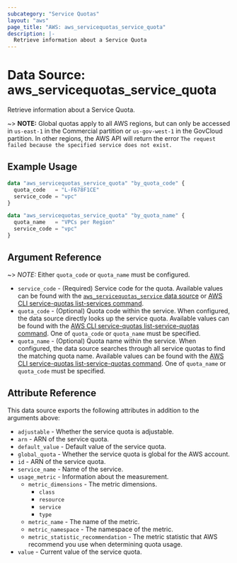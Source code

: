 ```yaml
---
subcategory: "Service Quotas"
layout: "aws"
page_title: "AWS: aws_servicequotas_service_quota"
description: |-
  Retrieve information about a Service Quota
---
```


# Data Source: aws_servicequotas_service_quota

Retrieve information about a Service Quota.

~> **NOTE:** Global quotas apply to all AWS regions, but can only be accessed in `us-east-1` in the Commercial partition or `us-gov-west-1` in the GovCloud partition. In other regions, the AWS API will return the error `The request failed because the specified service does not exist.`

## Example Usage

```terraform
data "aws_servicequotas_service_quota" "by_quota_code" {
  quota_code   = "L-F678F1CE"
  service_code = "vpc"
}

data "aws_servicequotas_service_quota" "by_quota_name" {
  quota_name   = "VPCs per Region"
  service_code = "vpc"
}
```

## Argument Reference

~> *NOTE:* Either `quota_code` or `quota_name` must be configured.

* `service_code` - (Required) Service code for the quota. Available values can be found with the [`aws_servicequotas_service` data source](/docs/providers/aws/d/servicequotas_service.html) or [AWS CLI service-quotas list-services command](https://docs.aws.amazon.com/cli/latest/reference/service-quotas/list-services.html).
* `quota_code` - (Optional) Quota code within the service. When configured, the data source directly looks up the service quota. Available values can be found with the [AWS CLI service-quotas list-service-quotas command](https://docs.aws.amazon.com/cli/latest/reference/service-quotas/list-service-quotas.html). One of `quota_code` or `quota_name` must be specified.
* `quota_name` - (Optional) Quota name within the service. When configured, the data source searches through all service quotas to find the matching quota name. Available values can be found with the [AWS CLI service-quotas list-service-quotas command](https://docs.aws.amazon.com/cli/latest/reference/service-quotas/list-service-quotas.html). One of `quota_name` or `quota_code` must be specified.

## Attribute Reference

This data source exports the following attributes in addition to the arguments above:

* `adjustable` - Whether the service quota is adjustable.
* `arn` - ARN of the service quota.
* `default_value` - Default value of the service quota.
* `global_quota` - Whether the service quota is global for the AWS account.
* `id` - ARN of the service quota.
* `service_name` - Name of the service.
* `usage_metric` - Information about the measurement.
    * `metric_dimensions` - The metric dimensions.
        * `class`
        * `resource`
        * `service`
        * `type`
    * `metric_name` - The name of the metric.
    * `metric_namespace` - The namespace of the metric.
    * `metric_statistic_recommendation` - The metric statistic that AWS recommend you use when determining quota usage.
* `value` - Current value of the service quota.
